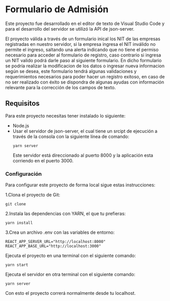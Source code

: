 # Formulario de Admisión 

Este proyecto fue desarrollado en el editor de texto de Visual Studio Code y para el desarrollo del servidor se utilizó la API de json-server.

El proyecto válida a través de un formulario inical los NIT de las empresas registradas en nuestro servidor, si la empresa ingresa el NIT inválido no permite el ingreso, saltando una alerta indicando que no tiene el permiso necesario para acceder al formulario de registro, caso contrario si ingresa un NIT valido podrá darle paso al siguiente formulario. En dicho formulario se podría realizar la modificacion de los datos o ingresar nueva informacion según se desea, este formulario tendrá algunas validaciones y requerimientos necesarios para poder hacer un registro exitoso, en caso de no ser realizado con éxito se dispondra de algunas ayudas con información relevante para la corrección de los campos de texto.

## Requisitos

Para este proyecto necesitas tener instalado lo siguiente:
* Node.js
* Usar el servidor de json-server, el cual tiene un srcipt de ejecución a través de   la consola con la siguiente línea de comando:
  ~~~
  yarn server
  ~~~
  Este servidor está direccionado al puerto 8000 y la aplicación esta corriendo en     el puerto 3000.
  
### Configuración

Para configurar este proyecto de forma local sigue estas instrucciones:

1.Clona el proyecto de Git:
~~~
git clone
~~~
2.Instala las dependencias con YARN, el que tu prefieras:
 ~~~
yarn install
~~~
3.Crea un archivo .env con las variables de entorno:
~~~
REACT_APP_SERVER_URL="http://localhost:8000"
REACT_APP_BASE_URL="http://localhost:3000"
~~~
Ejecuta el proyecto en una terminal con el siguiente comando:
~~~
yarn start
~~~
Ejecuta el servidor en otra terminal con el siguiente comando:
~~~
yarn server
~~~
Con esto el proyecto correrá normalmente desde tu localhost.

